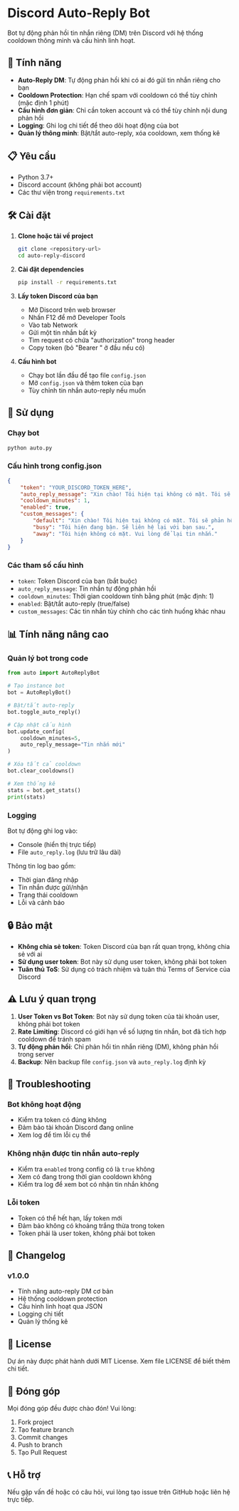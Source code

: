 # Discord Auto-Reply Bot

Bot tự động phản hồi tin nhắn riêng (DM) trên Discord với hệ thống cooldown thông minh và cấu hình linh hoạt.

## 🚀 Tính năng

- **Auto-Reply DM**: Tự động phản hồi khi có ai đó gửi tin nhắn riêng cho bạn
- **Cooldown Protection**: Hạn chế spam với cooldown có thể tùy chỉnh (mặc định 1 phút)
- **Cấu hình đơn giản**: Chỉ cần token account và có thể tùy chỉnh nội dung phản hồi
- **Logging**: Ghi log chi tiết để theo dõi hoạt động của bot
- **Quản lý thông minh**: Bật/tắt auto-reply, xóa cooldown, xem thống kê

## 📋 Yêu cầu

- Python 3.7+
- Discord account (không phải bot account)
- Các thư viện trong `requirements.txt`

## 🛠️ Cài đặt

1. **Clone hoặc tải về project**
   ```bash
   git clone <repository-url>
   cd auto-reply-discord
   ```

2. **Cài đặt dependencies**
   ```bash
   pip install -r requirements.txt
   ```

3. **Lấy token Discord của bạn**
   - Mở Discord trên web browser
   - Nhấn F12 để mở Developer Tools
   - Vào tab Network
   - Gửi một tin nhắn bất kỳ
   - Tìm request có chứa "authorization" trong header
   - Copy token (bỏ "Bearer " ở đầu nếu có)

4. **Cấu hình bot**
   - Chạy bot lần đầu để tạo file `config.json`
   - Mở `config.json` và thêm token của bạn
   - Tùy chỉnh tin nhắn auto-reply nếu muốn

## 🚀 Sử dụng

### Chạy bot
```bash
python auto.py
```

### Cấu hình trong config.json

```json
{
    "token": "YOUR_DISCORD_TOKEN_HERE",
    "auto_reply_message": "Xin chào! Tôi hiện tại không có mặt. Tôi sẽ phản hồi bạn sớm nhất có thể. Cảm ơn bạn đã liên hệ!",
    "cooldown_minutes": 1,
    "enabled": true,
    "custom_messages": {
        "default": "Xin chào! Tôi hiện tại không có mặt. Tôi sẽ phản hồi bạn sớm nhất có thể. Cảm ơn bạn đã liên hệ!",
        "busy": "Tôi hiện đang bận. Sẽ liên hệ lại với bạn sau.",
        "away": "Tôi hiện không có mặt. Vui lòng để lại tin nhắn."
    }
}
```

### Các tham số cấu hình

- `token`: Token Discord của bạn (bắt buộc)
- `auto_reply_message`: Tin nhắn tự động phản hồi
- `cooldown_minutes`: Thời gian cooldown tính bằng phút (mặc định: 1)
- `enabled`: Bật/tắt auto-reply (true/false)
- `custom_messages`: Các tin nhắn tùy chỉnh cho các tình huống khác nhau

## 📊 Tính năng nâng cao

### Quản lý bot trong code

```python
from auto import AutoReplyBot

# Tạo instance bot
bot = AutoReplyBot()

# Bật/tắt auto-reply
bot.toggle_auto_reply()

# Cập nhật cấu hình
bot.update_config(
    cooldown_minutes=5,
    auto_reply_message="Tin nhắn mới"
)

# Xóa tất cả cooldown
bot.clear_cooldowns()

# Xem thống kê
stats = bot.get_stats()
print(stats)
```

### Logging

Bot tự động ghi log vào:
- Console (hiển thị trực tiếp)
- File `auto_reply.log` (lưu trữ lâu dài)

Thông tin log bao gồm:
- Thời gian đăng nhập
- Tin nhắn được gửi/nhận
- Trạng thái cooldown
- Lỗi và cảnh báo

## 🔒 Bảo mật

- **Không chia sẻ token**: Token Discord của bạn rất quan trọng, không chia sẻ với ai
- **Sử dụng user token**: Bot này sử dụng user token, không phải bot token
- **Tuân thủ ToS**: Sử dụng có trách nhiệm và tuân thủ Terms of Service của Discord

## ⚠️ Lưu ý quan trọng

1. **User Token vs Bot Token**: Bot này sử dụng token của tài khoản user, không phải bot token
2. **Rate Limiting**: Discord có giới hạn về số lượng tin nhắn, bot đã tích hợp cooldown để tránh spam
3. **Tự động phản hồi**: Chỉ phản hồi tin nhắn riêng (DM), không phản hồi trong server
4. **Backup**: Nên backup file `config.json` và `auto_reply.log` định kỳ

## 🐛 Troubleshooting

### Bot không hoạt động
- Kiểm tra token có đúng không
- Đảm bảo tài khoản Discord đang online
- Xem log để tìm lỗi cụ thể

### Không nhận được tin nhắn auto-reply
- Kiểm tra `enabled` trong config có là `true` không
- Xem có đang trong thời gian cooldown không
- Kiểm tra log để xem bot có nhận tin nhắn không

### Lỗi token
- Token có thể hết hạn, lấy token mới
- Đảm bảo không có khoảng trắng thừa trong token
- Token phải là user token, không phải bot token

## 📝 Changelog

### v1.0.0
- Tính năng auto-reply DM cơ bản
- Hệ thống cooldown protection
- Cấu hình linh hoạt qua JSON
- Logging chi tiết
- Quản lý thống kê

## 📄 License

Dự án này được phát hành dưới MIT License. Xem file LICENSE để biết thêm chi tiết.

## 🤝 Đóng góp

Mọi đóng góp đều được chào đón! Vui lòng:
1. Fork project
2. Tạo feature branch
3. Commit changes
4. Push to branch
5. Tạo Pull Request

## 📞 Hỗ trợ

Nếu gặp vấn đề hoặc có câu hỏi, vui lòng tạo issue trên GitHub hoặc liên hệ trực tiếp.
